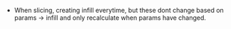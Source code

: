 - When slicing, creating infill everytime, but these dont change based on params -> infill and only recalculate when params have changed.
